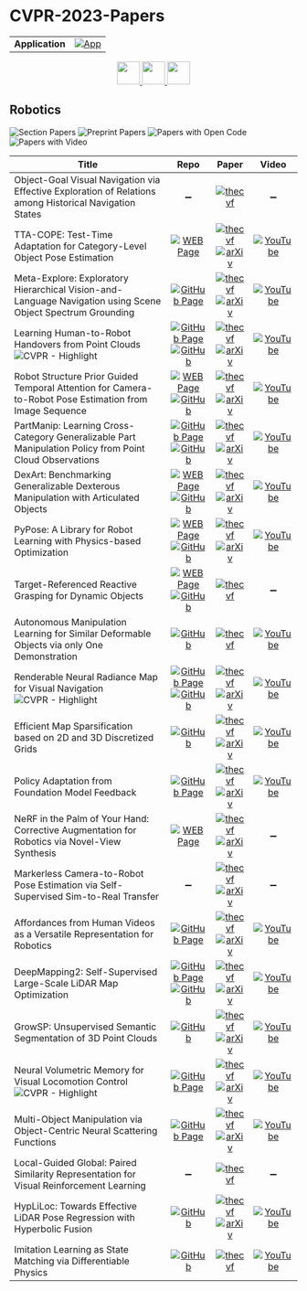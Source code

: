 # CVPR-2023-Papers

<table>
    <tr>
        <td><strong>Application</strong></td>
        <td>
            <a href="https://huggingface.co/spaces/DmitryRyumin/NewEraAI-Papers" style="float:left;">
                <img src="https://img.shields.io/badge/🤗-NewEraAI--Papers-FFD21F.svg" alt="App" />
            </a>
        </td>
    </tr>
</table>

<div align="center">
  <a href="https://github.com/DmitryRyumin/CVPR-2023-Papers/blob/main/sections/2023/main/vision-and-graphics.md">
    <img src="https://cdn.jsdelivr.net/gh/DmitryRyumin/NewEraAI-Papers@main/images/left.svg" width="40" alt="" />
  </a>
  <a href="https://github.com/DmitryRyumin/CVPR-2023-Papers/">
    <img src="https://cdn.jsdelivr.net/gh/DmitryRyumin/NewEraAI-Papers@main/images/home.svg" width="40" alt="" />
  </a>
  <a href="https://github.com/DmitryRyumin/CVPR-2023-Papers/blob/main/sections/2023/main/transparency-fairness-accountability-privacy-ethics-in-vision.md">
    <img src="https://cdn.jsdelivr.net/gh/DmitryRyumin/NewEraAI-Papers@main/images/right.svg" width="40" alt="" />
  </a>
</div>

## Robotics

![Section Papers](https://img.shields.io/badge/Section%20Papers-23-42BA16) ![Preprint Papers](https://img.shields.io/badge/Preprint%20Papers-18-b31b1b) ![Papers with Open Code](https://img.shields.io/badge/Papers%20with%20Open%20Code-13-1D7FBF) ![Papers with Video](https://img.shields.io/badge/Papers%20with%20Video-18-FF0000)

| **Title** | **Repo** | **Paper** | **Video** |
|-----------|:--------:|:---------:|:---------:|
| Object-Goal Visual Navigation via Effective Exploration of Relations among Historical Navigation States | :heavy_minus_sign: | [![thecvf](https://img.shields.io/badge/pdf-thecvf-7395C5.svg)](https://openaccess.thecvf.com/content/CVPR2023/papers/Du_Object-Goal_Visual_Navigation_via_Effective_Exploration_of_Relations_Among_Historical_CVPR_2023_paper.pdf) | :heavy_minus_sign: |
| TTA-COPE: Test-Time Adaptation for Category-Level Object Pose Estimation | [![WEB Page](https://img.shields.io/badge/WEB-Page-159957.svg)](https://sites.google.com/view/taeyeop-lee/ttacope) | [![thecvf](https://img.shields.io/badge/pdf-thecvf-7395C5.svg)](https://openaccess.thecvf.com/content/CVPR2023/papers/Lee_TTA-COPE_Test-Time_Adaptation_for_Category-Level_Object_Pose_Estimation_CVPR_2023_paper.pdf) <br /> [![arXiv](https://img.shields.io/badge/arXiv-2303.16730-b31b1b.svg)](http://arxiv.org/abs/2303.16730) | [![YouTube](https://img.shields.io/badge/YouTube-%23FF0000.svg?style=for-the-badge&logo=YouTube&logoColor=white)](https://www.youtube.com/watch?v=MUgQ0yithis) |
| Meta-Explore: Exploratory Hierarchical Vision-and-Language Navigation using Scene Object Spectrum Grounding | [![GitHub Page](https://img.shields.io/badge/GitHub-Page-159957.svg)](https://rllab-snu.github.io/projects/Meta-Explore/doc.html) | [![thecvf](https://img.shields.io/badge/pdf-thecvf-7395C5.svg)](https://openaccess.thecvf.com/content/CVPR2023/papers/Hwang_Meta-Explore_Exploratory_Hierarchical_Vision-and-Language_Navigation_Using_Scene_Object_Spectrum_Grounding_CVPR_2023_paper.pdf) <br /> [![arXiv](https://img.shields.io/badge/arXiv-2303.04077-b31b1b.svg)](http://arxiv.org/abs/2303.04077) | [![YouTube](https://img.shields.io/badge/YouTube-%23FF0000.svg?style=for-the-badge&logo=YouTube&logoColor=white)](https://www.youtube.com/watch?v=nxWUedX5VpQ) |
| Learning Human-to-Robot Handovers from Point Clouds <br /> ![CVPR - Highlight](https://img.shields.io/badge/CVPR-Highlight-FFFF00) | [![GitHub Page](https://img.shields.io/badge/GitHub-Page-159957.svg)](https://handover-sim2real.github.io/) <br /> [![GitHub](https://img.shields.io/github/stars/NVlabs/handover-sim2real?style=flat)](https://github.com/NVlabs/handover-sim2real) | [![thecvf](https://img.shields.io/badge/pdf-thecvf-7395C5.svg)](https://openaccess.thecvf.com/content/CVPR2023/papers/Christen_Learning_Human-to-Robot_Handovers_From_Point_Clouds_CVPR_2023_paper.pdf) <br /> [![arXiv](https://img.shields.io/badge/arXiv-2303.17592-b31b1b.svg)](http://arxiv.org/abs/2303.17592) | [![YouTube](https://img.shields.io/badge/YouTube-%23FF0000.svg?style=for-the-badge&logo=YouTube&logoColor=white)](https://www.youtube.com/watch?v=IsjCdoIAA7s) |
| Robot Structure Prior Guided Temporal Attention for Camera-to-Robot Pose Estimation from Image Sequence | [![WEB Page](https://img.shields.io/badge/WEB-Page-159957.svg)](https://sites.google.com/view/sgtapose) <br /> [![GitHub](https://img.shields.io/github/stars/Nimolty/SGTAPose?style=flat)](https://github.com/Nimolty/SGTAPose) | [![thecvf](https://img.shields.io/badge/pdf-thecvf-7395C5.svg)](https://openaccess.thecvf.com/content/CVPR2023/papers/Tian_Robot_Structure_Prior_Guided_Temporal_Attention_for_Camera-to-Robot_Pose_Estimation_CVPR_2023_paper.pdf) <br /> [![arXiv](https://img.shields.io/badge/arXiv-2307.12106-b31b1b.svg)](http://arxiv.org/abs/2307.12106) | [![YouTube](https://img.shields.io/badge/YouTube-%23FF0000.svg?style=for-the-badge&logo=YouTube&logoColor=white)](https://www.youtube.com/watch?v=5fQp-yBubZs) |
| PartManip: Learning Cross-Category Generalizable Part Manipulation Policy from Point Cloud Observations | [![GitHub Page](https://img.shields.io/badge/GitHub-Page-159957.svg)](https://pku-epic.github.io/PartManip/) <br /> [![GitHub](https://img.shields.io/github/stars/PKU-EPIC/PartManip?style=flat)](https://github.com/PKU-EPIC/PartManip) | [![thecvf](https://img.shields.io/badge/pdf-thecvf-7395C5.svg)](https://openaccess.thecvf.com/content/CVPR2023/papers/Geng_PartManip_Learning_Cross-Category_Generalizable_Part_Manipulation_Policy_From_Point_Cloud_CVPR_2023_paper.pdf) <br /> [![arXiv](https://img.shields.io/badge/arXiv-2303.16958-b31b1b.svg)](http://arxiv.org/abs/2303.16958) | [![YouTube](https://img.shields.io/badge/YouTube-%23FF0000.svg?style=for-the-badge&logo=YouTube&logoColor=white)](https://www.youtube.com/watch?v=k0LbcO1B-ac) |
| DexArt: Benchmarking Generalizable Dexterous Manipulation with Articulated Objects | [![WEB Page](https://img.shields.io/badge/WEB-Page-159957.svg)](https://www.chenbao.tech/dexart/) <br /> [![GitHub](https://img.shields.io/github/stars/Kami-code/dexart-release?style=flat)](https://github.com/Kami-code/dexart-release) | [![thecvf](https://img.shields.io/badge/pdf-thecvf-7395C5.svg)](https://openaccess.thecvf.com/content/CVPR2023/papers/Bao_DexArt_Benchmarking_Generalizable_Dexterous_Manipulation_With_Articulated_Objects_CVPR_2023_paper.pdf) <br /> [![arXiv](https://img.shields.io/badge/arXiv-2305.05706-b31b1b.svg)](http://arxiv.org/abs/2305.05706) | [![YouTube](https://img.shields.io/badge/YouTube-%23FF0000.svg?style=for-the-badge&logo=YouTube&logoColor=white)](https://www.youtube.com/watch?v=V_EYQJO1W_U) |
| PyPose: A Library for Robot Learning with Physics-based Optimization | [![WEB Page](https://img.shields.io/badge/WEB-Page-159957.svg)](https://pypose.org/) <br /> [![GitHub](https://img.shields.io/github/stars/pypose/pypose?style=flat)](https://github.com/pypose/pypose) | [![thecvf](https://img.shields.io/badge/pdf-thecvf-7395C5.svg)](https://openaccess.thecvf.com/content/CVPR2023/papers/Wang_PyPose_A_Library_for_Robot_Learning_With_Physics-Based_Optimization_CVPR_2023_paper.pdf) <br /> [![arXiv](https://img.shields.io/badge/arXiv-2209.15428-b31b1b.svg)](http://arxiv.org/abs/2209.15428) | [![YouTube](https://img.shields.io/badge/YouTube-%23FF0000.svg?style=for-the-badge&logo=YouTube&logoColor=white)](https://www.youtube.com/watch?v=XDtUDIWuGng) |
| Target-Referenced Reactive Grasping for Dynamic Objects | [![WEB Page](https://img.shields.io/badge/WEB-Page-159957.svg)](https://graspnet.net/reactive) <br /> [![GitHub](https://img.shields.io/github/stars/Todibo99/Target-referenced-Reactive-Grasping-for-Dynamic-Objects?style=flat)](https://github.com/Todibo99/Target-referenced-Reactive-Grasping-for-Dynamic-Objects) | [![thecvf](https://img.shields.io/badge/pdf-thecvf-7395C5.svg)](https://openaccess.thecvf.com/content/CVPR2023/papers/Liu_Target-Referenced_Reactive_Grasping_for_Dynamic_Objects_CVPR_2023_paper.pdf) | :heavy_minus_sign: |
| Autonomous Manipulation Learning for Similar Deformable Objects via only One Demonstration | [![GitHub](https://img.shields.io/github/stars/renyu2016/DLCDO?style=flat)](https://github.com/renyu2016/DLCDO) | [![thecvf](https://img.shields.io/badge/pdf-thecvf-7395C5.svg)](https://openaccess.thecvf.com/content/CVPR2023/papers/Ren_Autonomous_Manipulation_Learning_for_Similar_Deformable_Objects_via_Only_One_CVPR_2023_paper.pdf) | [![YouTube](https://img.shields.io/badge/YouTube-%23FF0000.svg?style=for-the-badge&logo=YouTube&logoColor=white)](https://www.youtube.com/watch?v=Y0FD0ihdEN0) |
| Renderable Neural Radiance Map for Visual Navigation <br /> ![CVPR - Highlight](https://img.shields.io/badge/CVPR-Highlight-FFFF00) | [![GitHub Page](https://img.shields.io/badge/GitHub-Page-159957.svg)](https://rllab-snu.github.io/projects/RNR-Map/) <br /> [![GitHub](https://img.shields.io/github/stars/rllab-snu/RNR-Map?style=flat)](https://github.com/rllab-snu/RNR-Map) | [![thecvf](https://img.shields.io/badge/pdf-thecvf-7395C5.svg)](https://openaccess.thecvf.com/content/CVPR2023/papers/Kwon_Renderable_Neural_Radiance_Map_for_Visual_Navigation_CVPR_2023_paper.pdf) <br /> [![arXiv](https://img.shields.io/badge/arXiv-2303.00304-b31b1b.svg)](http://arxiv.org/abs/2303.00304) | [![YouTube](https://img.shields.io/badge/YouTube-%23FF0000.svg?style=for-the-badge&logo=YouTube&logoColor=white)](https://www.youtube.com/watch?v=1SF8_6BsA1c) |
| Efficient Map Sparsification based on 2D and 3D Discretized Grids | [![GitHub](https://img.shields.io/github/stars/fishmarch/SLAM_Map_Compression?style=flat)](https://github.com/fishmarch/SLAM_Map_Compression) | [![thecvf](https://img.shields.io/badge/pdf-thecvf-7395C5.svg)](https://openaccess.thecvf.com/content/CVPR2023/papers/Zhang_Efficient_Map_Sparsification_Based_on_2D_and_3D_Discretized_Grids_CVPR_2023_paper.pdf) <br /> [![arXiv](https://img.shields.io/badge/arXiv-2303.10882-b31b1b.svg)](http://arxiv.org/abs/2303.10882) | [![YouTube](https://img.shields.io/badge/YouTube-%23FF0000.svg?style=for-the-badge&logo=YouTube&logoColor=white)](https://www.youtube.com/watch?v=gG1nFddFf-s) |
| Policy Adaptation from Foundation Model Feedback | [![GitHub Page](https://img.shields.io/badge/GitHub-Page-159957.svg)](https://geyuying.github.io/PAFF/) | [![thecvf](https://img.shields.io/badge/pdf-thecvf-7395C5.svg)](https://openaccess.thecvf.com/content/CVPR2023/papers/Ge_Policy_Adaptation_From_Foundation_Model_Feedback_CVPR_2023_paper.pdf) <br /> [![arXiv](https://img.shields.io/badge/arXiv-2212.07398-b31b1b.svg)](http://arxiv.org/abs/2212.07398) | [![YouTube](https://img.shields.io/badge/YouTube-%23FF0000.svg?style=for-the-badge&logo=YouTube&logoColor=white)](https://www.youtube.com/watch?v=5IZkbUFB2cM) |
| NeRF in the Palm of Your Hand: Corrective Augmentation for Robotics via Novel-View Synthesis | [![WEB Page](https://img.shields.io/badge/WEB-Page-159957.svg)](https://bland.website/spartn/) | [![thecvf](https://img.shields.io/badge/pdf-thecvf-7395C5.svg)](https://openaccess.thecvf.com/content/CVPR2023/papers/Zhou_NeRF_in_the_Palm_of_Your_Hand_Corrective_Augmentation_for_CVPR_2023_paper.pdf) <br /> [![arXiv](https://img.shields.io/badge/arXiv-2301.08556-b31b1b.svg)](http://arxiv.org/abs/2301.08556) | :heavy_minus_sign: |
| Markerless Camera-to-Robot Pose Estimation via Self-Supervised Sim-to-Real Transfer | :heavy_minus_sign: | [![thecvf](https://img.shields.io/badge/pdf-thecvf-7395C5.svg)](https://openaccess.thecvf.com/content/CVPR2023/papers/Lu_Markerless_Camera-to-Robot_Pose_Estimation_via_Self-Supervised_Sim-to-Real_Transfer_CVPR_2023_paper.pdf) <br /> [![arXiv](https://img.shields.io/badge/arXiv-2302.14332-b31b1b.svg)](http://arxiv.org/abs/2302.14332) | :heavy_minus_sign: |
| Affordances from Human Videos as a Versatile Representation for Robotics | [![GitHub Page](https://img.shields.io/badge/GitHub-Page-159957.svg)](https://vision-robotics-bridge.github.io/) | [![thecvf](https://img.shields.io/badge/pdf-thecvf-7395C5.svg)](https://openaccess.thecvf.com/content/CVPR2023/papers/Bahl_Affordances_From_Human_Videos_as_a_Versatile_Representation_for_Robotics_CVPR_2023_paper.pdf) <br /> [![arXiv](https://img.shields.io/badge/arXiv-2304.08488-b31b1b.svg)](http://arxiv.org/abs/2304.08488) | [![YouTube](https://img.shields.io/badge/YouTube-%23FF0000.svg?style=for-the-badge&logo=YouTube&logoColor=white)](https://www.youtube.com/watch?v=WdMYGESu8Ak) |
| DeepMapping2: Self-Supervised Large-Scale LiDAR Map Optimization | [![GitHub Page](https://img.shields.io/badge/GitHub-Page-159957.svg)](https://ai4ce.github.io/DeepMapping2/) <br /> [![GitHub](https://img.shields.io/github/stars/ai4ce/DeepMapping2?style=flat)](https://github.com/ai4ce/DeepMapping2) | [![thecvf](https://img.shields.io/badge/pdf-thecvf-7395C5.svg)](https://openaccess.thecvf.com/content/CVPR2023/papers/Chen_DeepMapping2_Self-Supervised_Large-Scale_LiDAR_Map_Optimization_CVPR_2023_paper.pdf) <br /> [![arXiv](https://img.shields.io/badge/arXiv-2212.06331-b31b1b.svg)](http://arxiv.org/abs/2212.06331) | [![YouTube](https://img.shields.io/badge/YouTube-%23FF0000.svg?style=for-the-badge&logo=YouTube&logoColor=white)](https://www.youtube.com/watch?v=2NJ81JwY48o) |
| GrowSP: Unsupervised Semantic Segmentation of 3D Point Clouds | [![GitHub](https://img.shields.io/github/stars/vLAR-group/GrowSP?style=flat)](https://github.com/vLAR-group/GrowSP) | [![thecvf](https://img.shields.io/badge/pdf-thecvf-7395C5.svg)](https://openaccess.thecvf.com/content/CVPR2023/papers/Zhang_GrowSP_Unsupervised_Semantic_Segmentation_of_3D_Point_Clouds_CVPR_2023_paper.pdf) <br /> [![arXiv](https://img.shields.io/badge/arXiv-2305.16404-b31b1b.svg)](http://arxiv.org/abs/2305.16404) | [![YouTube](https://img.shields.io/badge/YouTube-%23FF0000.svg?style=for-the-badge&logo=YouTube&logoColor=white)](https://www.youtube.com/watch?v=x_UW7hU3Ows) |
| Neural Volumetric Memory for Visual Locomotion Control <br /> ![CVPR - Highlight](https://img.shields.io/badge/CVPR-Highlight-FFFF00) | [![GitHub Page](https://img.shields.io/badge/GitHub-Page-159957.svg)](https://rchalyang.github.io/NVM/) | [![thecvf](https://img.shields.io/badge/pdf-thecvf-7395C5.svg)](https://openaccess.thecvf.com/content/CVPR2023/papers/Yang_Neural_Volumetric_Memory_for_Visual_Locomotion_Control_CVPR_2023_paper.pdf) <br /> [![arXiv](https://img.shields.io/badge/arXiv-2304.01201-b31b1b.svg)](http://arxiv.org/abs/2304.01201) | [![YouTube](https://img.shields.io/badge/YouTube-%23FF0000.svg?style=for-the-badge&logo=YouTube&logoColor=white)](https://www.youtube.com/watch?v=vJdt610GSGk) |
| Multi-Object Manipulation via Object-Centric Neural Scattering Functions | [![GitHub Page](https://img.shields.io/badge/GitHub-Page-159957.svg)](https://s-tian.github.io/projects/actionosf/) | [![thecvf](https://img.shields.io/badge/pdf-thecvf-7395C5.svg)](https://openaccess.thecvf.com/content/CVPR2023/papers/Tian_Multi-Object_Manipulation_via_Object-Centric_Neural_Scattering_Functions_CVPR_2023_paper.pdf) <br /> [![arXiv](https://img.shields.io/badge/arXiv-2306.08748-b31b1b.svg)](http://arxiv.org/abs/2306.08748) | [![YouTube](https://img.shields.io/badge/YouTube-%23FF0000.svg?style=for-the-badge&logo=YouTube&logoColor=white)](https://www.youtube.com/watch?v=yRZ2YVJHhGY) |
| Local-Guided Global: Paired Similarity Representation for Visual Reinforcement Learning | :heavy_minus_sign: | [![thecvf](https://img.shields.io/badge/pdf-thecvf-7395C5.svg)](https://openaccess.thecvf.com/content/CVPR2023/papers/Choi_Local-Guided_Global_Paired_Similarity_Representation_for_Visual_Reinforcement_Learning_CVPR_2023_paper.pdf) | :heavy_minus_sign: |
| HypLiLoc: Towards Effective LiDAR Pose Regression with Hyperbolic Fusion | [![GitHub](https://img.shields.io/github/stars/sijieaaa/HypLiLoc?style=flat)](https://github.com/sijieaaa/HypLiLoc) | [![thecvf](https://img.shields.io/badge/pdf-thecvf-7395C5.svg)](https://openaccess.thecvf.com/content/CVPR2023/papers/Wang_HypLiLoc_Towards_Effective_LiDAR_Pose_Regression_With_Hyperbolic_Fusion_CVPR_2023_paper.pdf) <br /> [![arXiv](https://img.shields.io/badge/arXiv-2304.00932-b31b1b.svg)](http://arxiv.org/abs/2304.00932) | [![YouTube](https://img.shields.io/badge/YouTube-%23FF0000.svg?style=for-the-badge&logo=YouTube&logoColor=white)](https://www.youtube.com/watch?v=d8FMbENBmBA) |
| Imitation Learning as State Matching via Differentiable Physics | [![GitHub](https://img.shields.io/github/stars/sail-sg/ILD?style=flat)](https://github.com/sail-sg/ILD) | [![thecvf](https://img.shields.io/badge/pdf-thecvf-7395C5.svg)](https://openaccess.thecvf.com/content/CVPR2023/papers/Chen_Imitation_Learning_As_State_Matching_via_Differentiable_Physics_CVPR_2023_paper.pdf) | [![YouTube](https://img.shields.io/badge/YouTube-%23FF0000.svg?style=for-the-badge&logo=YouTube&logoColor=white)](https://www.youtube.com/watch?v=6iNFJHPO8Hc) |
